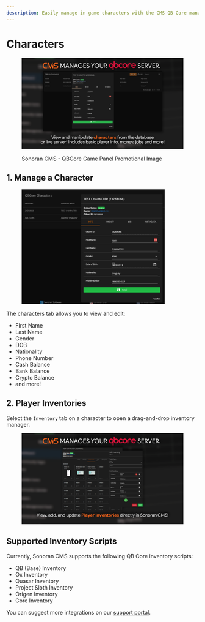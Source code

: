 ```yaml
---
description: Easily manage in-game characters with the CMS QB Core management panel!
---
```


# Characters

<figure><img src="../../../.gitbook/assets/characters (1).png" alt=""><figcaption><p>Sonoran CMS - QBCore Game Panel Promotional Image</p></figcaption></figure>

## 1. Manage a Character

<figure><img src="../../../.gitbook/assets/image (29).png" alt="" width="375"><figcaption></figcaption></figure>

The characters tab allows you to view and edit:

* First Name
* Last Name
* Gender
* DOB
* Nationality
* Phone Number
* Cash Balance
* Bank Balance
* Crypto Balance
* and more!

## 2. Player Inventories

Select the `Inventory` tab on a character to open a drag-and-drop inventory manager.

<figure><img src="../../../.gitbook/assets/image (11).png" alt=""><figcaption></figcaption></figure>

## Supported Inventory Scripts

Currently, Sonoran CMS supports the following QB Core inventory scripts:

* QB (Base) Inventory
* Ox Inventory
* Quasar Inventory
* Project Sloth Inventory
* Origen Inventory
* Core Inventory

You can suggest more integrations on our [support portal](https://support.sonoransoftware.com).
